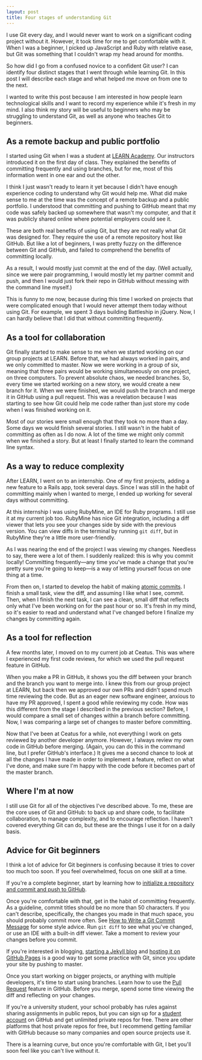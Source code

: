 ```yaml
---
layout: post
title: Four stages of understanding Git
---
```


I use Git every day, and I would never want to work on a significant coding project without it. However, it took time for me to get comfortable with it. When I was a beginner, I picked up JavaScript and Ruby with relative ease, but Git was something that I couldn't wrap my head around for months.

So how did I go from a confused novice to a confident Git user? I can identify four distinct stages that I went through while learning Git. In this post I will describe each stage and what helped me move on from one to the next.

I wanted to write this post because I am interested in how people learn technological skills and I want to record my experience while it's fresh in my mind. I also think my story will be useful to beginners who may be struggling to understand Git, as well as anyone who teaches Git to beginners.

## As a remote backup and public portfolio

I started using Git when I was a student at [LEARN Academy](https://www.learnacademy.org). Our instructors introduced it on the first day of class. They explained the benefits of committing frequently and using branches, but for me, most of this information went in one ear and out the other.

I think I just wasn't ready to learn it yet because I didn't have enough experience coding to understand why Git would help me. What did make sense to me at the time was the concept of a remote backup and a public portfolio. I understood that committing and pushing to GitHub meant that my code was safely backed up somewhere that wasn't my computer, and that it was publicly shared online where potential employers could see it.

These are both real benefits of using Git, but they are not really what Git was designed for. They require the use of a remote repository host like GitHub. But like a lot of beginners, I was pretty fuzzy on the difference between Git and GitHub, and failed to comprehend the benefits of committing locally.

As a result, I would mostly just commit at the end of the day. (Well actually, since we were pair programming, I would mostly let my partner commit and push, and then I would just fork their repo in GitHub without messing with the command line myself.)

This is funny to me now, because during this time I worked on projects that were complicated enough that I would never attempt them today without using Git. For example, we spent 3 days building Battleship in jQuery. Now, I can hardly believe that I did that without committing frequently.

## As a tool for collaboration

Git finally started to make sense to me when we started working on our group projects at LEARN. Before that, we had always worked in pairs, and we only committed to master. Now we were working in a group of six, meaning that three pairs would be working simultaneously on one project, on three computers. To prevent absolute chaos, we needed branches. So, every time we started working on a new story, we would create a new branch for it. When we were finished, we would push the branch and merge it in GitHub using a pull request. This was a revelation because I was starting to see how Git could help me code rather than just store my code when I was finished working on it.

Most of our stories were small enough that they took no more than a day. Some days we would finish several stories. I still wasn't in the habit of committing as often as I do now. A lot of the time we might only commit when we finished a story. But at least I finally started to learn the command line syntax.

## As a way to reduce complexity

After LEARN, I went on to an internship. One of my first projects, adding a new feature to a Rails app, took several days. Since I was still in the habit of committing mainly when I wanted to merge, I ended up working for several days without committing.

At this internship I was using RubyMine, an IDE for Ruby programs. I still use it at my current job too. RubyMine has nice Git integration, including a diff viewer that lets you see your changes side by side with the previous version. You can view diffs in the terminal by running `git diff`, but in RubyMine they're a little more user-friendly.

As I was nearing the end of the project I was viewing my changes. Needless to say, there were a lot of them. I suddenly realized: this is why you commit locally! Committing frequently&mdash;any time you've made a change that you're pretty sure you're going to keep&mdash;is a way of letting yourself focus on one thing at a time.

From then on, I started to develop the habit of making [atomic commits](https://www.freshconsulting.com/atomic-commits/). I finish a small task, view the diff, and assuming I like what I see, commit. Then, when I finish the next task, I can see a clean, small diff that reflects only what I've been working on for the past hour or so. It's fresh in my mind, so it's easier to read and understand what I've changed before I finalize my changes by committing again.

## As a tool for reflection

A few months later, I moved on to my current job at Ceatus. This was where I experienced my first code reviews, for which we used the pull request feature in GitHub.

When you make a PR in GitHub, it shows you the diff between your branch and the branch you want to merge into. I knew this from our group project at LEARN, but back then we approved our own PRs and didn't spend much time reviewing the code. But as an eager new software engineer, anxious to have my PR approved, I spent a good while reviewing my code. How was this different from the stage I described in the previous section? Before, I would compare a small set of changes within a branch before committing. Now, I was comparing a large set of changes to master before committing.

Now that I've been at Ceatus for a while, not everything I work on gets reviewed by another developer anymore. However, I always review my own code in GitHub before merging. (Again, you can do this in the command line, but I prefer GitHub's interface.) It gives me a second chance to look at all the changes I have made in order to implement a feature, reflect on what I've done, and make sure I'm happy with the code before it becomes part of the master branch.

## Where I'm at now

I still use Git for all of the objectives I've described above. To me, these are the core uses of Git and GitHub: to back up and share code, to facilitate collaboration, to manage complexity, and to encourage reflection. I haven't covered everything Git can do, but these are the things I use it for on a daily basis.

## Advice for Git beginners

I think a lot of advice for Git beginners is confusing because it tries to cover too much too soon. If you feel overwhelmed, focus on one skill at a time.

If you're a complete beginner, start by learning how to [initialize a repository and commit and push to GitHub](https://help.github.com/articles/adding-an-existing-project-to-github-using-the-command-line/).

Once you're comfortable with that, get in the habit of committing frequently. As a guideline, commit titles should be no more than 50 characters. If you can't describe, specifically, the changes you made in that much space, you should probably commit more often. See [How to Write a Git Commit Message](https://chris.beams.io/posts/git-commit/) for some style advice. Run `git diff` to see what you've changed, or use an IDE with a built-in diff viewer. Take a moment to review your changes before you commit.

If you're interested in blogging, [starting a Jekyll blog](https://jekyllrb.com/docs/quickstart/) and [hosting it on GitHub Pages](https://jekyllrb.com/docs/github-pages/) is a good way to get some practice with Git, since you update your site by pushing to master.

Once you start working on bigger projects, or anything with multiple developers, it's time to start using branches. Learn how to use the [Pull Request](https://help.github.com/articles/about-pull-requests/) feature in GitHub. Before you merge, spend some time viewing the diff and reflecting on your changes.

If you're a university student, your school probably has rules against sharing assignments in public repos, but you can sign up for a [student account](https://education.github.com) on GitHub and get unlimited private repos for free. There are other platforms that host private repos for free, but I recommend getting familiar with GitHub because so many companies and open source projects use it.

There is a learning curve, but once you're comfortable with Git, I bet you'll soon feel like you can't live without it.
